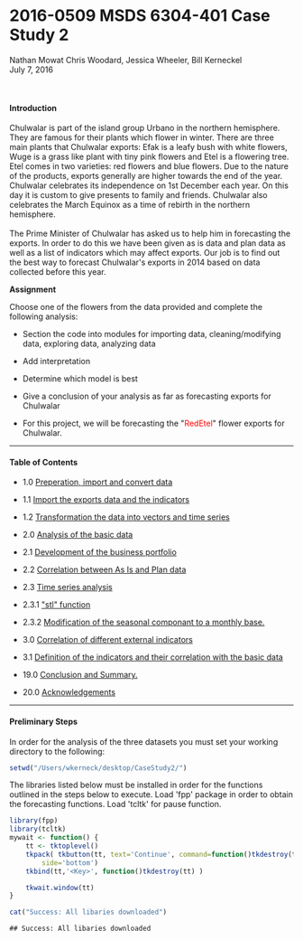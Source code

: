 # 2016-0509 MSDS 6304-401 Case Study 2
Nathan Mowat Chris Woodard, Jessica Wheeler, Bill Kerneckel  
July 7, 2016  

<br>

#### Introduction


Chulwalar is part of the island group Urbano in the northern hemisphere. They 
are famous for their plants which flower in winter. There are three main plants
that Chulwalar exports: Efak is a leafy bush with white flowers, Wuge is a grass 
like plant with tiny pink flowers and Etel is a flowering tree. Etel comes in 
two varieties: red flowers and blue flowers. Due to the nature of the products,
exports generally are higher towards the end of the year. 
Chulwalar celebrates its independence on 1st December each year. On this day it
is custom to give presents to family and friends. Chulwalar also celebrates the 
March Equinox as a time of rebirth in the northern hemisphere. 
<br>
<br>
The Prime Minister of Chulwalar has asked us to help him in forecasting the 
exports. In order to do this we have been given as is data and plan data as well
as a list of indicators which may affect exports. Our job is to find out the best
way to forecast Chulwalar's exports in 2014 based on data collected before this year.

<strong>Assignment</strong>

Choose one of the flowers from the data provided and complete the following analysis:

- Section the code into modules for importing data, cleaning/modifying data, exploring data, analyzing data

- Add interpretation

- Determine which model is best

- Give a conclusion of your analysis as far as forecasting exports for Chulwalar

- For this project, we will be forecasting the "<font color="red">RedEtel</font>" flower exports for Chulwalar. 

****************************

#### Table of Contents

* 1.0   [Preperation, import and convert data](https://github.com/wkerneck/CaseStudy2/blob/master/analysis/data/1.md)
* 1.1   [Import the exports data and the indicators](https://github.com/wkerneck/CaseStudy2/blob/master/analysis/data/1.md)
* 1.2   [Transformation the data into vectors and time series](https://github.com/wkerneck/CaseStudy2/blob/master/analysis/data/1.md)

* 2.0   [Analysis of the basic data](#id-section2) 
* 2.1   [Development of the business portfolio](#id-section2.1)
* 2.2   [Correlation between As Is and Plan data](#id-section2.2)
* 2.3   [Time series analysis](#id-section2.3)
* 2.3.1 ["stl" function](#id-section2.3.1)
* 2.3.2 [Modification of the seasonal componant to a monthly base.](#id-section2.3.2)

* 3.0 [Correlation of different external indicators](#id-section3)
* 3.1 [Definition of the indicators and their correlation with the basic data](#id-section3.1)
  
* 19.0  [Conclusion and Summary.](#id-section19) 
* 20.0  [Acknowledgements](#id-section20) 

****************************


#### Preliminary Steps

In order for the analysis of the three datasets you must set your working directory to the following:


```r
setwd("/Users/wkerneck/desktop/CaseStudy2/")
```

The libraries listed below must be installed in order for the functions outlined in the steps below to execute. Load 'fpp' package in order to obtain the forecasting functions. Load 'tcltk' for pause function.


```r
library(fpp)
library(tcltk)
mywait <- function() {
    tt <- tktoplevel()
    tkpack( tkbutton(tt, text='Continue', command=function()tkdestroy(tt)),
        side='bottom')
    tkbind(tt,'<Key>', function()tkdestroy(tt) )

    tkwait.window(tt)
}

cat("Success: All libaries downloaded")
```

```
## Success: All libaries downloaded
```


